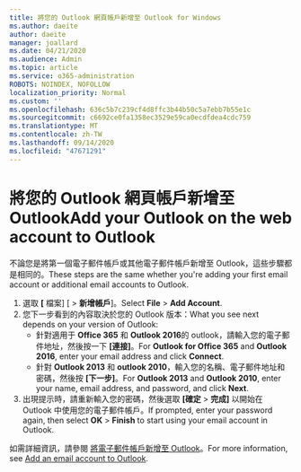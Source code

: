 ```yaml
---
title: 將您的 Outlook 網頁帳戶新增至 Outlook for Windows
ms.author: daeite
author: daeite
manager: joallard
ms.date: 04/21/2020
ms.audience: Admin
ms.topic: article
ms.service: o365-administration
ROBOTS: NOINDEX, NOFOLLOW
localization_priority: Normal
ms.custom: ''
ms.openlocfilehash: 636c5b7c239cf4d8ffc3b44b50c5a7ebb7b55e1c
ms.sourcegitcommit: c6692ce0fa1358ec3529e59ca0ecdfdea4cdc759
ms.translationtype: MT
ms.contentlocale: zh-TW
ms.lasthandoff: 09/14/2020
ms.locfileid: "47671291"
---
```

# <a name="add-your-outlook-on-the-web-account-to-outlook"></a><span data-ttu-id="35aeb-102">將您的 Outlook 網頁帳戶新增至 Outlook</span><span class="sxs-lookup"><span data-stu-id="35aeb-102">Add your Outlook on the web account to Outlook</span></span>

<span data-ttu-id="35aeb-103">不論您是將第一個電子郵件帳戶或其他電子郵件帳戶新增至 Outlook，這些步驟都是相同的。</span><span class="sxs-lookup"><span data-stu-id="35aeb-103">These steps are the same whether you're adding your first email account or additional email accounts to Outlook.</span></span>

1. <span data-ttu-id="35aeb-104">選取 **[** 檔案] [  >  **新增帳戶**]。</span><span class="sxs-lookup"><span data-stu-id="35aeb-104">Select **File** > **Add Account**.</span></span>
1. <span data-ttu-id="35aeb-105">您下一步看到的內容取決於您的 Outlook 版本：</span><span class="sxs-lookup"><span data-stu-id="35aeb-105">What you see next depends on your version of Outlook:</span></span>
    - <span data-ttu-id="35aeb-106">針對適用于 **Office 365** 和 **Outlook 2016**的 outlook，請輸入您的電子郵件地址，然後按一下 **[連接]**。</span><span class="sxs-lookup"><span data-stu-id="35aeb-106">For **Outlook for Office 365** and **Outlook 2016**, enter your email address and click **Connect**.</span></span>
    - <span data-ttu-id="35aeb-107">針對 **Outlook 2013** 和 **outlook 2010**，輸入您的名稱、電子郵件地址和密碼，然後按 **[下一步]**。</span><span class="sxs-lookup"><span data-stu-id="35aeb-107">For **Outlook 2013** and **Outlook 2010**, enter your name, email address, and password, and click **Next**.</span></span>
1. <span data-ttu-id="35aeb-108">出現提示時，請重新輸入您的密碼，然後選取 **[確定**  >  **完成]** 以開始在 Outlook 中使用您的電子郵件帳戶。</span><span class="sxs-lookup"><span data-stu-id="35aeb-108">If prompted, enter your password again, then select **OK** > **Finish** to start using your email account in Outlook.</span></span>

<span data-ttu-id="35aeb-109">如需詳細資訊，請參閱 [將電子郵件帳戶新增至 Outlook](https://support.office.com/article/6e27792a-9267-4aa4-8bb6-c84ef146101b)。</span><span class="sxs-lookup"><span data-stu-id="35aeb-109">For more information, see [Add an email account to Outlook](https://support.office.com/article/6e27792a-9267-4aa4-8bb6-c84ef146101b).</span></span>
